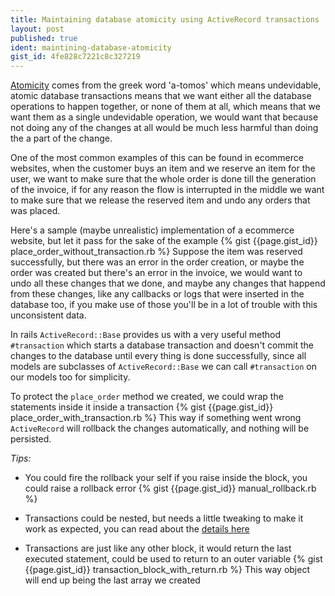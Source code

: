 ```yaml
---
title: Maintaining database atomicity using ActiveRecord transactions
layout: post
published: true
ident: maintining-database-atomicity
gist_id: 4fe828c7221c8c327219
---
```

[Atomicity][atomicity-wiki] comes from the greek word 'a-tomos' which means
undevidable, atomic database transactions means that we want either all the
database operations to happen together, or none of them at all, which means that
we want them as a single undevidable operation, we would want that because not
doing any of the changes at all would be much less harmful than doing the a
part of the change.
<!-- more -->
One of the most common examples of this can be found in ecommerce websites, when
the customer buys an item and we reserve an item for the user, we want to make
sure that the whole order is done till the generation of the invoice, if for any
reason the flow is interrupted in the middle we want to make sure that we
release the reserved item and undo any orders that was placed.

Here's a sample (maybe unrealistic) implementation of a ecommerce website, but
let it pass for the sake of the example
{% gist {{page.gist_id}} place_order_without_transaction.rb %}
Suppose the item was reserved successfully, but there was an error in the order
creation, or maybe the order was created but there's an error in the invoice, we
would want to undo all these changes that we done, and maybe any changes that
happend from these changes, like any callbacks or logs that were inserted in the
database too, if you make use of those you'll be in a lot of trouble with this
unconsistent data.

In rails `ActiveRecord::Base` provides us with a very useful method
`#transaction` which starts a database transaction and doesn't commit the
changes to the database until every thing is done successfully, since all models
are subclasses of `ActiveRecord::Base` we can call `#transaction` on our models
too for simplicity.

To protect the `place_order` method we created, we could wrap the statements
inside it inside a transaction
{% gist {{page.gist_id}} place_order_with_transaction.rb %}
This way if something went wrong `ActiveRecord` will rollback the changes
automatically, and nothing will be persisted.

*Tips:*

  - You could fire the rollback your self if you raise inside the block, you
    could raise a rollback error
    {% gist {{page.gist_id}} manual_rollback.rb %}


  - Transactions could be nested, but needs a little tweaking to make it work as
    expected, you can read about the [details here][nested-transactions]

  - Transactions are just like any other block, it would return the last executed
    statement, could be used to return to an outer variable
      {% gist {{page.gist_id}} transaction_block_with_return.rb %}
    This way object will end up being the last array we created



[atomicity-wiki]: https://en.wikipedia.org/wiki/Atomicity_%28database_systems%29
[nested-transactions]: http://api.rubyonrails.org/classes/ActiveRecord/Transactions/ClassMethods.html
